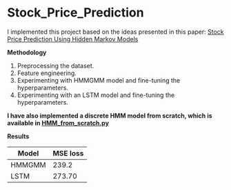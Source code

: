 # Stock_Price_Prediction

I implemented this project based on the ideas presented in this paper: [Stock Price Prediction Using Hidden Markov Models](https://users.cs.duke.edu/~bdhingra/papers/stock_hmm.pdf)


**Methodology**
1. Preprocessing the dataset.
2. Feature engineering.
3. Experimenting with HMMGMM model and fine-tuning the hyperparameters.
4. Experimenting with an LSTM model and fine-tuning the hyperparameters.

**I have also implemented a discrete HMM model from scratch, which is available in [HMM_from_scratch.py](https://github.com/taravatp/Stock_Price_Prediction/blob/main/HMM_from_scratch.py)**

**Results**

Model  |     MSE loss                  
------ | ----------------
HMMGMM |    239.2     
LSTM   |    273.70      

